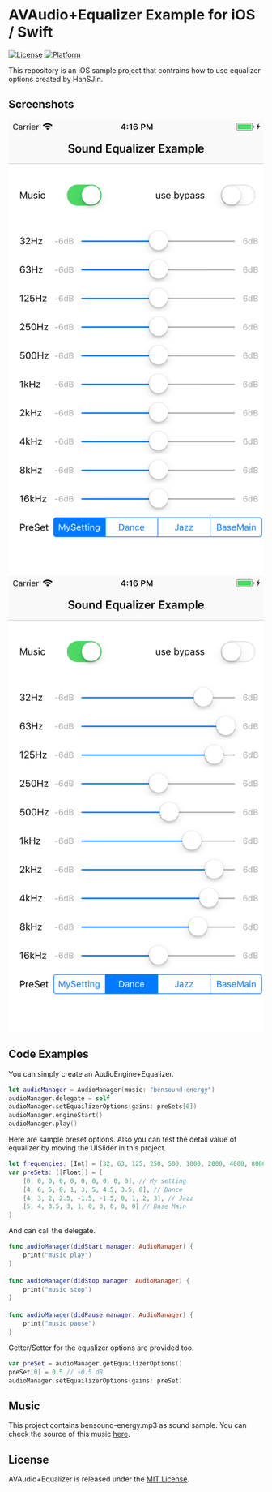 # AVAudio+Equalizer Example for iOS / Swift

[![License](https://img.shields.io/cocoapods/l/Auk.svg?style=flat)](LICENSE)
[![Platform](https://img.shields.io/cocoapods/p/Auk.svg?style=flat)](http://cocoadocs.org/docsets/Auk)

This repository is an iOS sample project that contrains how to use equalizer options created by HanSJin.

## Screenshots

![New Screenshot 1](./screenshot1.png)
![New Screenshot 2](./screenshot2.png)

## Code Examples


You can simply create an AudioEngine+Equalizer.

```Swift
let audioManager = AudioManager(music: "bensound-energy")
audioManager.delegate = self
audioManager.setEquailizerOptions(gains: preSets[0])
audioManager.engineStart()
audioManager.play()
```

Here are sample preset options. Also you can test the detail value of equalizer by moving the UISlider in this project.

```Swift
let frequencies: [Int] = [32, 63, 125, 250, 500, 1000, 2000, 4000, 8000, 16000]
var preSets: [[Float]] = [
    [0, 0, 0, 0, 0, 0, 0, 0, 0, 0], // My setting
    [4, 6, 5, 0, 1, 3, 5, 4.5, 3.5, 0], // Dance
    [4, 3, 2, 2.5, -1.5, -1.5, 0, 1, 2, 3], // Jazz
    [5, 4, 3.5, 3, 1, 0, 0, 0, 0, 0] // Base Main
]
```

And can call the delegate.

```Swift
func audioManager(didStart manager: AudioManager) {
    print("music play")
}

func audioManager(didStop manager: AudioManager) {
    print("music stop")
}

func audioManager(didPause manager: AudioManager) {
    print("music pause")
}
```

Getter/Setter for the equalizer options are provided too.

```Swift
var preSet = audioManager.getEquailizerOptions()
preSet[0] = 0.5 // +0.5 dB
audioManager.setEquailizerOptions(gains: preSet)
```

## Music

This project contains bensound-energy.mp3 as sound sample. You can check the source of this music [here](https://www.bensound.com/royalty-free-music/track/energy).

## License

AVAudio+Equalizer is released under the [MIT License](LICENSE).

